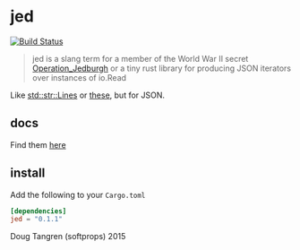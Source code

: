 # jed

[![Build Status](https://travis-ci.org/softprops/jed.svg)](https://travis-ci.org/softprops/jed)

> jed is  a slang term for a member of the World War II secret [Operation_Jedburgh](http://en.wikipedia.org/wiki/Operation_Jedburgh) or a tiny rust library for producing JSON iterators over instances of io.Read

Like [std::str::Lines](http://doc.rust-lang.org/stable/std/str/struct.Lines.html) or [these](https://doc.rust-lang.org/serialize/?search=Iter), but for JSON.

## docs

Find them [here](https://softprops.github.io/jed)

## install

Add the following to your `Cargo.toml`

```toml
[dependencies]
jed = "0.1.1"
```

Doug Tangren (softprops) 2015
